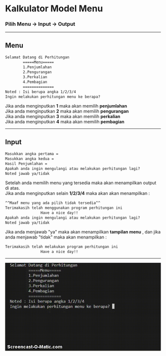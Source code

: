 # Kalkulator Model Menu

### Pilih Menu -> Input -> Output

---
## Menu 
```menu
Selamat Datang di Perhitungan
        =====Menu=====
        1.Penjumlahan
        2.Pengurangan
        3.Perkalian
        4.Pembagian
        ==============
Noted : Isi berupa angka 1/2/3/4
Ingin melakukan perhitungan menu ke berapa?
```  

Jika  anda menginputkan **1** maka akan memilih **penjumlahan**  
Jika anda menginputkan **2** maka akan memilih **pengurangan**  
Jika anda menginputkan **3** maka akan memilih **perkalian**  
Jika anda menginputkan **4** maka akan memilih **pembagian**  

---
## Input
```input
Masukkan angka pertama = 
Masukkan angka kedua = 
Hasil Penjumlahan = 
Apakah anda ingin mengulangi atau melakukan perhitungan lagi?
Noted jawab ya/tidak
```
Setelah anda memilih menu yang tersedia maka akan menampilkan output di atas.  
Jika anda menginputkan selain **1/2/3/4** maka akan akan menampilkan : 
```no
^^Maaf menu yang ada pilih tidak tersedia^^
Terimakasih telah menggunakan program perhitungan ini
                Have a nice day!!
Apakah anda ingin mengulangi atau melakukan perhitungan lagi?
Noted jawab ya/tidak
```
Jika anda menjawab "ya" maka akan menampilkan **tampilan menu** , dan jika anda menjawab "tidak" maka akan menampilkan :  
```tidak
Terimakasih telah melakukan program perhitungan ini
                Have a nice day!!
```
---  

![kalkulator1](https://github.com/stuvhi11/assets/blob/main/kalkulator1.gif)
